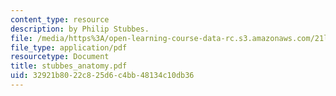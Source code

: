 ```yaml
---
content_type: resource
description: by Philip Stubbes.
file: /media/https%3A/open-learning-course-data-rc.s3.amazonaws.com/21l-703-english-renaissance-drama-theatre-and-society-in-the-age-of-shakespeare-fall-2003/32921b8022c825d6c4bb48134c10db36_stubbes_anatomy.pdf
file_type: application/pdf
resourcetype: Document
title: stubbes_anatomy.pdf
uid: 32921b80-22c8-25d6-c4bb-48134c10db36
---
```

